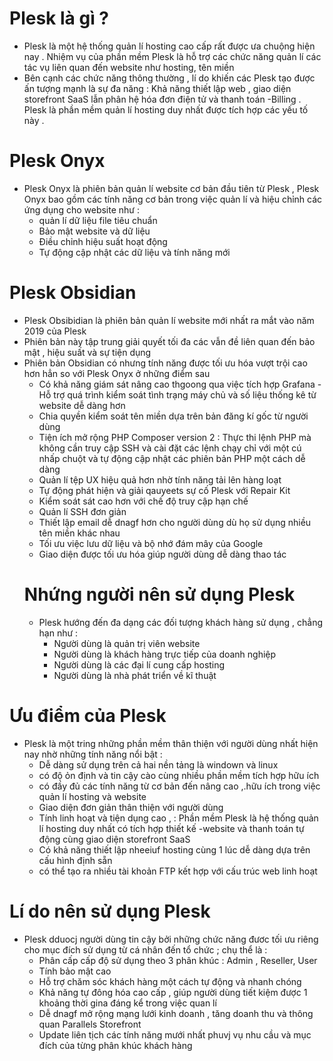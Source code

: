 # Plesk là gì ? 
- Plesk là một hệ thống quản lí hosting cao cấp rất được ưa chuộng hiện nay . Nhiệm vụ của phần mềm Plesk là hỗ trợ các chức năng quản lí các tác vụ liên quan đến website như hosting, tên miền 
- Bên cạnh các chức năng thông thường , lí do khiến các Plesk tạo được ấn tượng mạnh là sự đa năng : Khả năng thiết lập web , giao diện storefront SaaS lẫn phân hệ  hóa đơn điện tử và thanh toán -Billing . Plesk là phần mềm quản lí hosting duy nhất được tích hợp các yếu tố này .
# Plesk Onyx
- Plesk Onyx là phiên bản quản lí website cơ bản đầu tiên từ Plesk , Plesk Onyx bao gồm các tính năng cơ bản trong việc quản lí  và hiệu chỉnh các ứng dụng cho website như : 
  - quản lí dữ liệu file tiêu chuẩn 
  - Bảo mật website và dữ liệu 
  - Điều chỉnh hiệu suất hoạt động 
  - Tự động cập nhật các dữ liệu và tính năng mới 
# Plesk Obsidian 
- Plesk Obsibidian là phiên bản quản lí website mới nhất ra mắt vào năm 2019 của Plesk 
- Phiên bản này tập trung giải quyết tối đa các vẫn đề liên quan đến bảo mật , hiệu suất và sự tiện dụng 
- Phiên bản Obsidian có nhưng tính năng được tối ưu hóa vượt trội cao hơn hẳn so với Plesk Onyx ở những điểm sau 
  - Có khả năng giám sát nâng cao thgoong qua việc tích hợp Grafana - Hỗ trợ quá trình kiểm soát tình trạng máy chủ và số liệu thống kê từ website dễ dàng hơn 
  - Chia quyền kiểm soát tên miền dựa trên bản đăng kí gốc từ người dùng 
  - Tiện ích mở rộng PHP Composer version 2 : Thực thi lệnh PHP mà không cần truy cập SSH và cài đặt các lệnh chạy chỉ với một cú nhấp chuột và tự động cập nhật các phiên bản PHP một cách dễ dàng 
  - Quản lí tệp UX hiệu quả hơn nhờ tính năng tải lên hàng loạt 
  - Tự động phát hiện và giải qauyeets sự cố Plesk với Repair Kit 
  - Kiểm soát sát cao hơn với chế độ truy cập hạn chế 
  - Quản lí SSH đơn giản 
  - Thiết lập email dễ dnagf hơn cho người dùng dù họ sử dụng nhiều tên miền khác nhau 
  - Tối ưu việc lưu dữ liệu và bộ nhớ đám mây của Google 
  - Giao diện được tối ưu hóa giúp người dùng dễ dàng thao tác 
  # Nhứng người nên sử dụng Plesk 
  - Plesk hướng đến đa dạng các đối tượng khách hàng sử dụng , chẳng hạn như : 
    - Người dùng là quản trị viên website 
    - Người dùng là khách hàng trực tiếp của doanh nghiệp 
    - Người dùng là các đại lí cung cấp hosting 
    - Người dùng là nhà phát  triển về kĩ thuật 
# Ưu điểm của Plesk 
- Plesk là một tring những phần mềm thân thiện với người dùng nhất hiện nay nhờ những tính năng nổi bật :  
  - Dễ dàng sử dụng trên cả hai nền tảng là windown và linux 
  - có độ ỏn định và tin cậy cào cùng nhiều phần mềm tích hợp hữu ích 
  - có đầy đủ các tính năng từ cơ bản đến nâng cao ,.hữu ích trong việc quản lí hosting và website 
  - Giao diện đơn giản thân thiện với người dùng 
  - Tính linh hoạt và tiện dụng cao , : Phần mềm Plesk là hệ thống quản lí hosting duy nhất có tích hợp thiết kế -website và thanh toán tự động cùng giao diện storefront SaaS
  - Có khả năng thiết lập nheeiuf hosting cùng 1 lúc dễ dàng dựa trên cấu hình định sẵn 
  -  có thể tạo ra nhiều tài khoản FTP kết hợp với cấu trúc web linh hoạt 
# Lí do nên sử dụng Plesk 
- Plesk dduocj người dùng tin cậy bởi những chức năng đươc tối ưu riêng cho mục đích sử dụng từ cá nhân đến tổ chức ; chụ thể là : 
  - Phân cấp cấp độ sử dụng theo 3 phân khúc : Admin , Reseller, User
  - Tính bảo mật cao 
  - Hỗ trợ chăm sóc khách hàng một cách tự động và nhanh chóng 
  - Khả năng tự đông hóa cao cấp , giúp người dùng tiết kiệm được 1 khoảng thời gina đáng kể trong việc quan lí 
  - Dễ dnagf mở rộng mạng lưới kinh doanh  , tăng doanh thu và thông quan Parallels Storefront
  - Update liên tịch các tính năng mưới nhất phuvj vụ nhu cầu và mục đích của từng phân khúc khách hàng 
  
